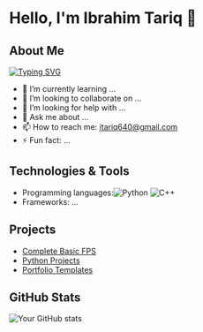 # Hello, I'm Ibrahim Tariq 👋

## About Me
[![Typing SVG](https://readme-typing-svg.demolab.com/?lines=I+create+3D+video+games;Software+Engineering+student)](https://git.io/typing-svg)
- 🌱 I’m currently learning ...
- 👯 I’m looking to collaborate on ...
- 🤔 I’m looking for help with ...
- 💬 Ask me about ...
- 📫 How to reach me: [itariq640@gmail.com](mailto:itariq640@gmail.com)
- ⚡ Fun fact: ...

## Technologies & Tools
- Programming languages:![Python](https://img.shields.io/badge/-Python-blue) ![C++](https://img.shields.io/badge/-C++-orange)
- Frameworks: ...

## Projects
- [Complete Basic FPS](https://github.com/IbrahimT04/Complete-Basic-FPS)
- [Python Projects](https://github.com/IbrahimT04/Ibrahim_Python3)
- [Portfolio Templates](https://github.com/IbrahimT04/Portfolio-Templates)

## GitHub Stats
![Your GitHub stats](https://github-readme-stats.vercel.app/api?username=yourusername&show_icons=true&theme=radical)
